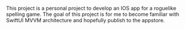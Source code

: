 This project is a personal project to develop an IOS app for a roguelike spelling game. The goal of this project is for me to become familiar with SwiftUI MVVM architecture and hopefully publish to the appstore. 
